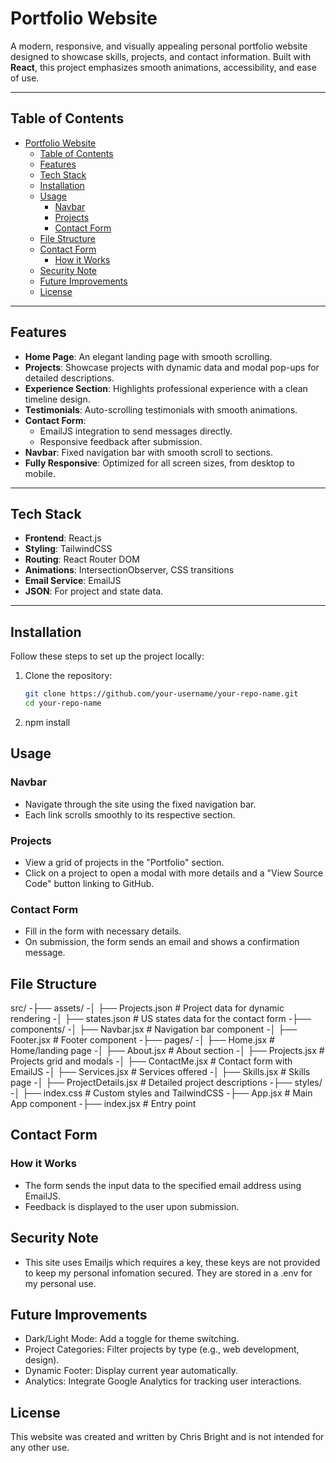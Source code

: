# Portfolio Website

A modern, responsive, and visually appealing personal portfolio website designed to showcase skills, projects, and contact information. Built with **React**, this project emphasizes smooth animations, accessibility, and ease of use.

---

## Table of Contents

- [Portfolio Website](#portfolio-website)
  - [Table of Contents](#table-of-contents)
  - [Features](#features)
  - [Tech Stack](#tech-stack)
  - [Installation](#installation)
  - [Usage](#usage)
    - [Navbar](#navbar)
    - [Projects](#projects)
    - [Contact Form](#contact-form)
  - [File Structure](#file-structure)
  - [Contact Form](#contact-form-1)
    - [How it Works](#how-it-works)
  - [Security Note](#security-note)
  - [Future Improvements](#future-improvements)
  - [License](#license)

---

## Features

- **Home Page**: An elegant landing page with smooth scrolling.
- **Projects**: Showcase projects with dynamic data and modal pop-ups for detailed descriptions.
- **Experience Section**: Highlights professional experience with a clean timeline design.
- **Testimonials**: Auto-scrolling testimonials with smooth animations.
- **Contact Form**:
  - EmailJS integration to send messages directly.
  - Responsive feedback after submission.
- **Navbar**: Fixed navigation bar with smooth scroll to sections.
- **Fully Responsive**: Optimized for all screen sizes, from desktop to mobile.

---

## Tech Stack

- **Frontend**: React.js
- **Styling**: TailwindCSS
- **Routing**: React Router DOM
- **Animations**: IntersectionObserver, CSS transitions
- **Email Service**: EmailJS
- **JSON**: For project and state data.

---

## Installation

Follow these steps to set up the project locally:

1. Clone the repository:
   ```bash
   git clone https://github.com/your-username/your-repo-name.git
   cd your-repo-name

2. npm install

## Usage
### Navbar
- Navigate through the site using the fixed navigation bar.
- Each link scrolls smoothly to its respective section.

### Projects
- View a grid of projects in the "Portfolio" section.
- Click on a project to open a modal with more details and a "View Source Code" button linking to GitHub.

### Contact Form
- Fill in the form with necessary details.
- On submission, the form sends an email and shows a confirmation message.

## File Structure
src/
-├── assets/
-│   ├── Projects.json        # Project data for dynamic rendering
-│   ├── states.json          # US states data for the contact form
-├── components/
-│   ├── Navbar.jsx           # Navigation bar component
-│   ├── Footer.jsx           # Footer component
-├── pages/
-│   ├── Home.jsx             # Home/landing page
-│   ├── About.jsx            # About section
-│   ├── Projects.jsx         # Projects grid and modals
-│   ├── ContactMe.jsx        # Contact form with EmailJS
-│   ├── Services.jsx         # Services offered
-│   ├── Skills.jsx           # Skills page
-│   ├── ProjectDetails.jsx   # Detailed project descriptions
-├── styles/
-│   ├── index.css            # Custom styles and TailwindCSS
-├── App.jsx                  # Main App component
-├── index.jsx                # Entry point

## Contact Form
### How it Works
- The form sends the input data to the specified email address using EmailJS.
- Feedback is displayed to the user upon submission.

## Security Note
- This site uses Emailjs which requires a key, these keys are not provided to keep my personal infomation secured. They are stored in a .env for my personal use.

## Future Improvements
- Dark/Light Mode: Add a toggle for theme switching.
- Project Categories: Filter projects by type (e.g., web development, design).
- Dynamic Footer: Display current year automatically.
- Analytics: Integrate Google Analytics for tracking user interactions.

## License
This website was created and written by Chris Bright and is not intended for any other use.